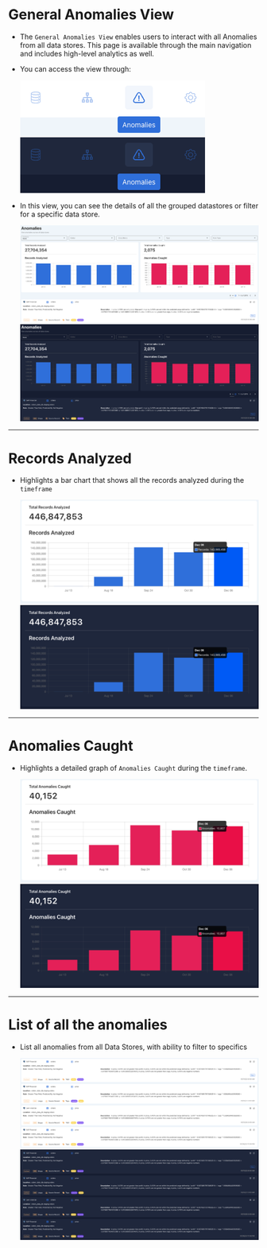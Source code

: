 # General Anomalies View


* The `General Anomalies View` enables users to interact with all Anomalies from all data stores. This page is available through the main navigation and includes high-level analytics as well.


* You can access the view through:

    ![Screenshot](../assets/anomalies/universal-anomaly-light.png#only-light)
    ![Screenshot](../assets/anomalies/universal-anomaly-dark.png#only-dark)

* In this view, you can see the details of all the grouped datastores or filter for a specific data store.

    ![Screenshot](../assets/anomalies/anomalies-overviews-light.png#only-light)
    ![Screenshot](../assets/anomalies/anomalies-overviews-dark.png#only-dark)

---

# Records Analyzed

* Highlights a bar chart that shows all the records analyzed during the `timeframe`

    ![Screenshot](../assets/anomalies/records-analyzed-light.png#only-light)
    ![Screenshot](../assets/anomalies/records-analyzed-dark.png#only-dark)

---

# Anomalies Caught

* Highlights a detailed graph of `Anomalies Caught` during the `timeframe`.

    ![Screenshot](../assets/anomalies/anomalies-caught-light.png#only-light)
    ![Screenshot](../assets/anomalies/anomalies-caught-dark.png#only-dark)

---

# List of all the anomalies

* List all anomalies from all Data Stores, with ability to filter to specifics

    ![Screenshot](../assets/anomalies/list-of-all-anomalies-light.png#only-light)
    ![Screenshot](../assets/anomalies/list-of-all-anomalies-dark.png#only-dark)
